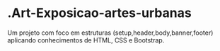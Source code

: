 # .Art-Exposicao-artes-urbanas
Um projeto com foco em estruturas (setup,header,body,banner,footer) aplicando conhecimentos de HTML, CSS e Bootstrap.
